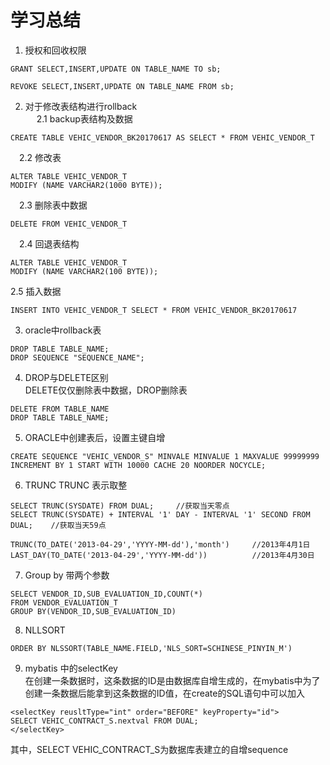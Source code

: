 # 学习总结

1. 授权和回收权限
```
GRANT SELECT,INSERT,UPDATE ON TABLE_NAME TO sb;

REVOKE SELECT,INSERT,UPDATE ON TABLE_NAME FROM sb;
```
2. 对于修改表结构进行rollback<br/>
&emsp; 2.1 backup表结构及数据
 ```
 CREATE TABLE VEHIC_VENDOR_BK20170617 AS SELECT * FROM VEHIC_VENDOR_T
 ```
&emsp;2.2 修改表
```
ALTER TABLE VEHIC_VENDOR_T
MODIFY (NAME VARCHAR2(1000 BYTE));
```
&emsp;2.3 删除表中数据
```
DELETE FROM VEHIC_VENDOR_T
```
&emsp;2.4 回退表结构
```
ALTER TABLE VEHIC_VENDOR_T
MODIFY (NAME VARCHAR2(100 BYTE));
```
2.5 插入数据
```
INSERT INTO VEHIC_VENDOR_T SELECT * FROM VEHIC_VENDOR_BK20170617
```
3. oracle中rollback表<br/>
```
DROP TABLE TABLE_NAME;
DROP SEQUENCE "SEQUENCE_NAME";
```
4. DROP与DELETE区别<br/>
DELETE仅仅删除表中数据，DROP删除表
```
DELETE FROM TABLE_NAME
DROP TABLE TABLE_NAME;
```
5. ORACLE中创建表后，设置主键自增
```
CREATE SEQUENCE "VEHIC_VENDOR_S" MINVALE MINVALUE 1 MAXVALUE 99999999 
INCREMENT BY 1 START WITH 10000 CACHE 20 NOORDER NOCYCLE;
```
6. TRUNC 
TRUNC 表示取整
```
SELECT TRUNC(SYSDATE) FROM DUAL;     //获取当天零点
SELECT TRUNC(SYSDATE) + INTERVAL '1' DAY - INTERVAL '1' SECOND FROM DUAL;    //获取当天59点

TRUNC(TO_DATE('2013-04-29','YYYY-MM-dd'),'month')     //2013年4月1日
LAST_DAY(TO_DATE('2013-04-29','YYYY-MM-dd'))          //2013年4月30日
```
7. Group by 带两个参数
```
SELECT VENDOR_ID,SUB_EVALUATION_ID,COUNT(*)
FROM VENDOR_EVALUATION_T
GROUP BY(VENDOR_ID,SUB_EVALUATION_ID)
```
8. NLLSORT 
```
ORDER BY NLSSORT(TABLE_NAME.FIELD,'NLS_SORT=SCHINESE_PINYIN_M')
```
9. mybatis 中的selectKey <br/>
在创建一条数据时，这条数据的ID是由数据库自增生成的，在mybatis中为了创建一条数据后能拿到这条数据的ID值，在create的SQL语句中可以加入
```
<selectKey reusltType="int" order="BEFORE" keyProperty="id">
SELECT VEHIC_CONTRACT_S.nextval FROM DUAL;
</selectKey>
```
其中，SELECT VEHIC_CONTRACT_S为数据库表建立的自增sequence

